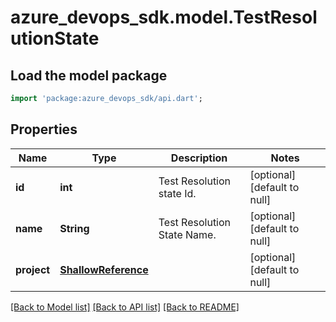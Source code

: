 # azure_devops_sdk.model.TestResolutionState

## Load the model package
```dart
import 'package:azure_devops_sdk/api.dart';
```

## Properties
Name | Type | Description | Notes
------------ | ------------- | ------------- | -------------
**id** | **int** | Test Resolution state Id. | [optional] [default to null]
**name** | **String** | Test Resolution State Name. | [optional] [default to null]
**project** | [**ShallowReference**](ShallowReference.md) |  | [optional] [default to null]

[[Back to Model list]](../README.md#documentation-for-models) [[Back to API list]](../README.md#documentation-for-api-endpoints) [[Back to README]](../README.md)


